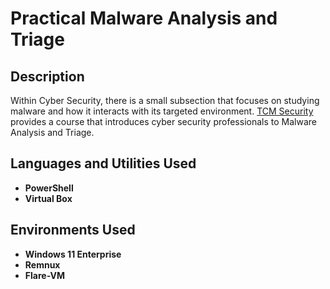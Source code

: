 <h1>Practical Malware Analysis and Triage</h1>

<h2>Description</h2>
Within Cyber Security, there is a small subsection that focuses on studying malware and how it interacts with its targeted environment. <a href="https://academy.tcm-sec.com/p/practical-malware-analysis-triage">TCM Security</a> provides a course that introduces cyber security professionals to Malware Analysis and Triage.
<br />


<h2>Languages and Utilities Used</h2>

- <b>PowerShell</b> 
- <b>Virtual Box</b>

<h2>Environments Used </h2>

- <b>Windows 11 Enterprise</b>
- <b>Remnux</b>
- <b>Flare-VM</b>


<!--
 ```diff
- text in red
+ text in green
! text in orange
# text in gray
@@ text in purple (and bold)@@
```
--!>
